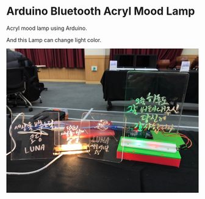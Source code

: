 # Arduino Bluetooth Acryl Mood Lamp

Acryl mood lamp using Arduino.

And this Lamp can change light color.

![acryl lamp](./img/lamp.jpg)
